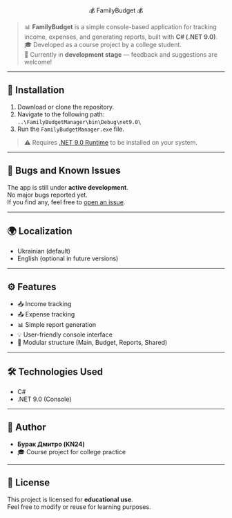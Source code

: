 <p align="center">💰 FamilyBudget 💰</p>

> 📊 **FamilyBudget** is a simple console-based application for tracking income, expenses, and generating reports, built with **C# (.NET 9.0)**.  
> 🎓 Developed as a course project by a college student.  
> 🚧 Currently in **development stage** — feedback and suggestions are welcome!

---

## 🧾 Installation

1. Download or clone the repository.
2. Navigate to the following path:
```..\FamilyBudgetManager\bin\Debug\net9.0\```
3. Run the `FamilyBudgetManager.exe` file.

> ⚠️ Requires [.NET 9.0 Runtime](https://dotnet.microsoft.com/en-us/download/dotnet/9.0) to be installed on your system.

---

## 🐞 Bugs and Known Issues

The app is still under **active development**.  
No major bugs reported yet.  
If you find any, feel free to [open an issue](https://github.com/Izumi255/FamilyBudget).

---

## 🌍 Localization

- Ukrainian (default)
- English (optional in future versions)

---

## ⚙️ Features

- 📥 Income tracking  
- 📤 Expense tracking  
- 📊 Simple report generation  
- 💡 User-friendly console interface  
- 🧩 Modular structure (Main, Budget, Reports, Shared)

---

## 🛠️ Technologies Used

- C#
- .NET 9.0 (Console)

---

## 👤 Author

- **Бурак Дмитро (KN24)**
- 🎓 Course project for college practice

---

## 📄 License

This project is licensed for **educational use**.  
Feel free to modify or reuse for learning purposes.

